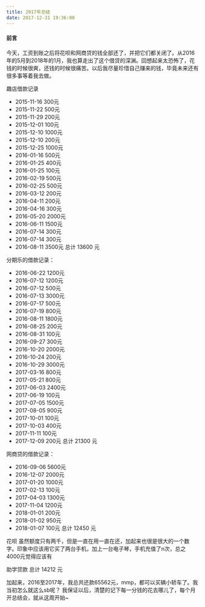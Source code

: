 ```yaml
---
title: 2017年总结
date: 2017-12-31 19:36:00
---
```

#### 前言
今天，工资到账之后将花呗和网商贷的钱全部还了，并把它们都关闭了。从2016年的5月到2018年的1月，我也算走出了这个借贷的深渊。回想起来太恐怖了，花钱的时候很爽，还钱的时候很痛苦。以后我尽量珍惜自己赚来的钱，毕竟未来还有很多事等着我去做。

趣店借款记录
+ 2015-11-16 300元
+ 2015-11-22 500元
+ 2015-11-29 200元
+ 2015-12-01 100元
+ 2015-12-10 1000元
+ 2015-12-10 200元
+ 2015-12-25 1000元
+ 2016-01-16 500元
+ 2016-01-25 400元
+ 2016-01-25 100元
+ 2016-02-19 500元
+ 2016-02-25 500元
+ 2016-03-12 200元
+ 2016-04-11 200元
+ 2016-04-16 300元
+ 2016-05-20 2000元
+ 2016-06-11 1500元
+ 2016-07-14 300元
+ 2016-07-14 300元
+ 2016-08-11 3500元
总计 13600 元

分期乐的借款记录：
+ 2016-06-22 1200元
+ 2016-07-12 1200元
+ 2016-07-12 500元
+ 2016-07-13 3000元
+ 2016-07-17 500元
+ 2016-07-19 800元
+ 2016-08-11 1800元
+ 2016-08-25 200元
+ 2016-08-31 100元
+ 2016-09-27 300元
+ 2016-10-20 2000元
+ 2016-10-24 200元
+ 2016-10-29 3000元
+ 2017-03-16 800元
+ 2017-05-21 800元
+ 2017-06-03 2400元
+ 2017-06-19 100元
+ 2017-07-05 1500元
+ 2017-08-05 900元
+ 2017-10-01 100元
+ 2017-10-03 400元
+ 2017-11-11 100元
+ 2017-12-09 200元
总计 21300 元

网商贷的借款记录：
+ 2016-09-06 5600元
+ 2016-12-07 2000元
+ 2017-01-20 1000元
+ 2017-02-13 100元
+ 2017-04-03 1300元
+ 2017-11-04 1200元
+ 2018-01-01 200元
+ 2018-01-02 950元
+ 2018-01-07 100元
总计 12450 元

花呗
虽然额度只有两千，但是一直在用一直在还，加起来也很是很大的一个数字。印象中应该用它买了两台手机，加上一台电子琴，手机充值了n次，总之4000元觉得应该有

助学贷款
总计 14212 元

加起来，2016至2017年，我总共还款65562元，mmp，都可以买辆小轿车了。我当初怎么就这么sb呢？
我保证以后，清楚的记下每一分钱的花去哪儿了，每个月开总结会，就从这周开始~
